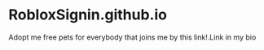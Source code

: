 # RobloxSignin.github.io
Adopt me free pets for everybody that joins me by this link!.Link in my bio 
